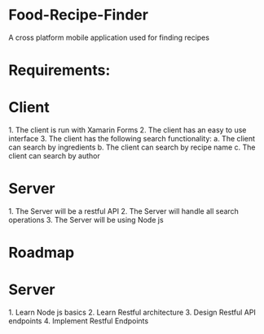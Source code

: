# Food-Recipe-Finder
A cross platform mobile application used for finding recipes


# Requirements:

<h1>Client</h1>
1. The client is run with Xamarin Forms
2. The client has an easy to use interface
3. The client has the following search functionality:
  a. The client can search by ingredients
  b. The client can search by recipe name
  c. The client can search by author

<h1>Server</h1>
1. The Server will be a restful API
2. The Server will handle all search operations
3. The Server will be using Node js

# Roadmap

<h1>Server</h1>
1. Learn Node js basics
2. Learn Restful architecture
3. Design Restful API endpoints
4. Implement Restful Endpoints
